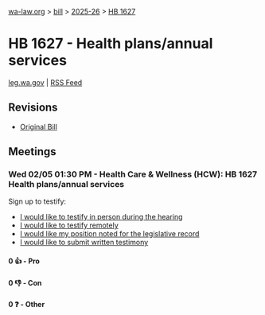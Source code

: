 [wa-law.org](/) > [bill](/bill/) > [2025-26](/bill/2025-26/) > [HB 1627](/bill/2025-26/hb/1627/)

# HB 1627 - Health plans/annual services
[leg.wa.gov](https://app.leg.wa.gov/billsummary?BillNumber=1627&Year=2025&Initiative=false) | [RSS Feed](./rss.xml)

## Revisions
* [Original Bill](1/)

## Meetings
### Wed 02/05 01:30 PM - Health Care & Wellness (HCW): HB 1627 Health plans/annual services
Sign up to testify:
* [I would like to testify in person during the hearing](https://app.leg.wa.gov/csi/Testifier/Add?chamber=House&mId=32621&aId=162471&caId=25441&tId=1)
* [I would like to testify remotely](https://app.leg.wa.gov/csi/Testifier/Add?chamber=House&mId=32621&aId=162471&caId=25441&tId=2)
* [I would like my position noted for the legislative record](https://app.leg.wa.gov/csi/Testifier/Add?chamber=House&mId=32621&aId=162471&caId=25441&tId=3)
* [I would like to submit written testimony](https://app.leg.wa.gov/csi/Testifier/Add?chamber=House&mId=32621&aId=162471&caId=25441&tId=4)

#### 0 👍 - Pro

#### 0 👎 - Con

#### 0 ❓ - Other
